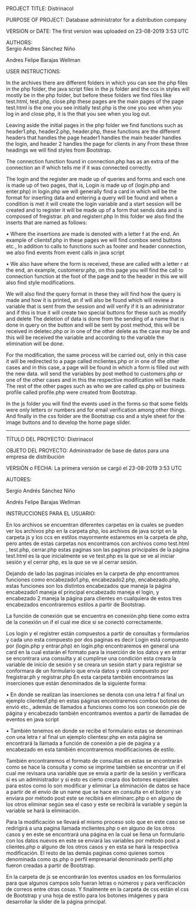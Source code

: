 PROJECT TITLE:                      Distrinacol

PURPOSE OF PROJECT:                 Database administrator for a distribution company

VERSION or DATE:                    The first version was uploaded on 23-08-2019 3:53 UTC  

AUTHORS:                            
Sergio Andres Sánchez Niño

Andres Felipe Barajas Wellman

USER INSTRUCTIONS:    

In the archives there are different folders in which you can see the php files in the php folder, the java script files in the js folder and
the ccs in styles will mostly be in the php folder, but before these folders we find files like test.html, test.php, close.php
these pages are the main pages of the page test.html is the one you see initially test.php is the one you see when you log in and close php, it is the
that you see when you log out.

Leaving aside the initial pages in the php folder we find functions such as header1.php, header2.php, header.php, these functions are the
different headers that handles the page header1 handles the main header handles the login, and header 2 handles the page for clients in any
From these three headings we will find styles from Bootstrap.

The connection function found in connection.php has as an extra of the connection an if which tells me if it was connected correctly.

The login and the register are made up of queries and forms and each one is made up of two pages, that is, Login is made up of (login.php and enter.php) in login.php we will generally find a card in which will be the format for inserting data and entering a query will be found and when a condition is met it will create the login variable and a start session will be created and to register it will be made up of a form that sends data and is composed of fregistrar. ph and registerr.php
In this folder we also find the inserts that are named as follows:

• Where the insertions are made is denoted with a letter f at the end. An example of clientsf.php in these pages we will find combox send buttons etc.,
In addition to calls to functions such as footer and header connection, we also find events from event calls in java script

• We also have where the form is received, these are called with a letter r at the end, an example, customersr.php, on this page you will find the call to
connection function at the foot of the page and to the header in this we will also find style modifications.

We will also find the query format in these they will find how the query is made and how it is printed, an if will also be found which will review a variable that is sent from the session and will verify if it is an administrator and if this is true it will create two special buttons for these such as modify and delete
The deletion of data is done from the sending of a name that is done in query on the button and will be sent by post method, this will be received in deletec.php or in one of the other delete as the case may be and this will be received the variable and according to the variable the elimination will be done.

For the modification, the same process will be carried out, only in this case it will be redirected to a page called mclientes.php or in one of the other cases and in this case, a page will be found in which a form is filled out with the new data. will send the variables by post method to customers.php or one of the other cases and in this the respective modification will be made.
The rest of the other pages such as who we are called qs.php or business profile called profile.php were created from Bootstrap.

In the js folder you will find the events used in the forms so that some fields were only letters or numbers and for email verification among other things.
And finally in the css folder are the Bootstrap css and a style sheet for the image buttons and to develop the home page slider.

-------------------------------------------------------------------------------------------------------------------------------------------------------------------------

TÍTULO DEL PROYECTO: Distrinacol

OBJETO DEL PROYECTO: Administrador de base de datos para una empresa de distribución

VERSIÓN o FECHA: La primera versión se cargó el 23-08-2019 3:53 UTC

AUTORES:

Sergio Andrés Sánchez Niño

Andrés Felipe Barajas Wellman

INSTRUCCIONES PARA EL USUARIO:


En los archivos se encuentran diferentes carpetas en la cuales se pueden ver los archivos php en la carpeta php, los archivos de java script en la carpeta js y 
los ccs en estilos mayormente estaremos en la carpeta de php, pero antes de estas carpetas nos encontramos con archivos como test.html , test.php, cerrar.php 
estas paginas son las paginas principales de la página test.html es la que inicialmente se ve test.php es la que se ve al iniciar sesión y el cerrar php, es la 
que se ve al cerrar sesión.

Dejando de lado las paginas iniciales en la carpeta de php encontramos funciones como encabezado1.php, encabezado2.php, encabezado.php, estas funciones son los 
distintos encabezados que maneja la página encabezado1 maneja el principal encabezado maneja el login, y encabezado 2 maneja la página para clientes en cualquiera 
de estos tres encabezados encontraremos estilos a partir de Bootstrap.

La función de conexión que se encuentra en conexión.php tiene como extra de la conexión un if el cual me dice si se conectó correctamente.

Los login y el registrer están compuestos a partir de consultas y formularios y cada uno esta compuesto por dos paginas es decir Login está compuesto por (login.php y entrar.php) en login.php encontraremos en general una card en la cual estarán el formato para la inserción de los datos y en entrar se encontrara una consulta y al cumplirse una condición esta creara la variable de inicio de sesión y se creara un sesión start y para registrar se conformara de un formulario que envía datos y está compuesto por fregistrar.ph y registrar.php
En esta carpeta también encontramos las inserciones que están denominados de la siguiente forma:

•	En donde se realizan las inserciones se denota con una letra f al final un ejemplo clientesf.php en estas páginas encontraremos combox botones de envió etc., 
además de llamados a funciones como los son conexión pie de página y encabezado también encontramos eventos a partir de llamadas de eventos en java script

•	También tenemos en donde se recibe el formulario estas se denominan con una letra r al final un ejemplo clientesr.php en esta página se encontrará la llamada a 
función de conexión a pie de pagina y a encabezado en esta también encontraremos modificaciones de estilo.

También encontraremos el formato de consultas en estas se encontrarán como se hace la consulta y como se imprime también se encontrar un if el cual me revisara una variable que se envía a partir de la sesión y verificara si es un administrador y si esto es cierto creara dos botones especiales para estos como lo son modificar y eliminar 
La eliminación de datos se hace a partir de el envío de un name que se hace en consulta en el botón y se enviara por método post este se recibirá en eliminarc.php o en alguno de los otros eliminar según sea el caso y este se recibirá la variable y según la variable se hará la eliminación.

Para la modificación se llevará el mismo proceso solo que en este caso se redirigirá a una pagina llamada mclientes.php o en alguno de los otros casos y en este se encontrará una página en la cual se llena un formulario con los datos nuevos en este se enviará las variables por método post a clientes.php o alguno de los otros casos y en esta se hará la respectiva modificación.
El resto de las demás paginas como quienes somos denominada como qs.php o perfil empresarial denominado perfil.php fueron creadas a partir de Bootstrap.

En la carpeta de js se encontrarán los eventos usados en los formularios para que algunos campos solo fueran letras o números y para verificación de correos entre otras cosas.
Y finalmente en la carpeta de css están el css de Bootstrap y una hoja de estilo para los botones imágenes y para desarrollar la slider de la página principal.
